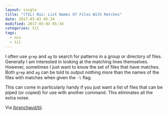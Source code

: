 ```yaml
---
layout: single
title: "(TIL) Nix: List Names Of Files With Matches"
date: 2017-03-03 05:34
modified: 2017-03-03 05:34
categories: til
tags:
  - nix
  - til
---
```


I often use `grep` and `ag` to search for patterns in a group or directory
of files. Generally I am interested in looking at the matching lines
themselves. However, sometimes I just want to know the set of files that
have matches. Both `grep` and `ag` can be told to output nothing more than
the names of the files with matches when given the `-l` flag.

This can come in particularly handy if you just want a list of files that
can be piped (or copied) for use with another command. This eliminates all
the extra noise.

Via [jbranchaud/til](https://github.com/jbranchaud/til).
